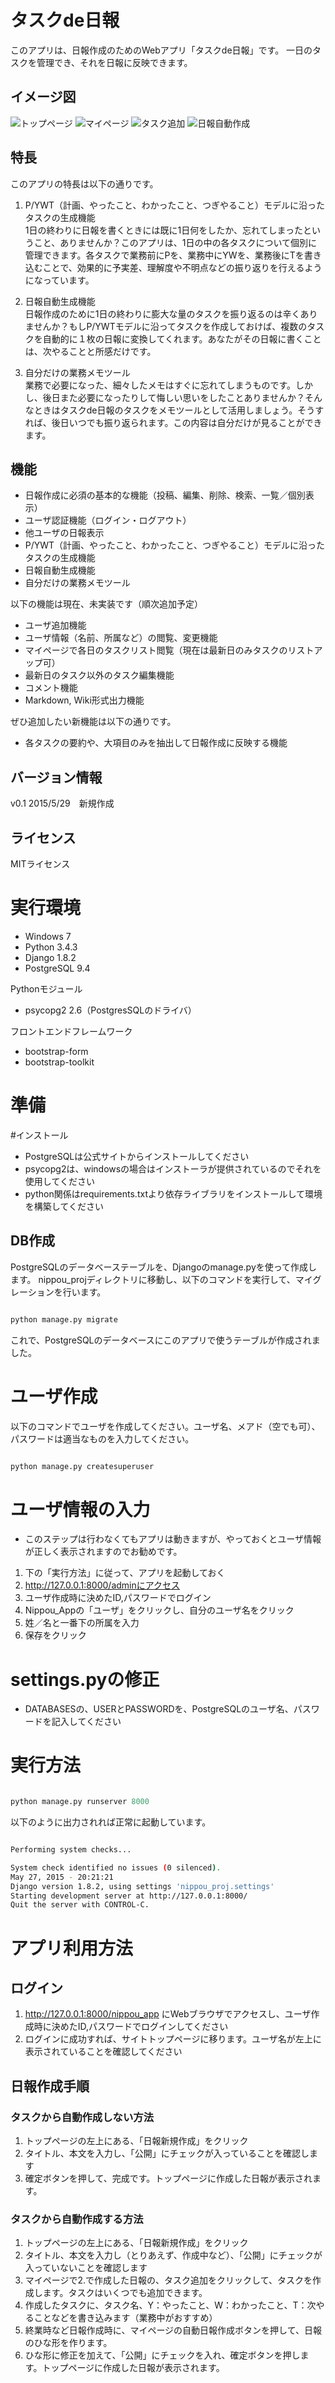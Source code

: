 タスクde日報
===========

このアプリは、日報作成のためのWebアプリ「タスクde日報」です。
一日のタスクを管理でき、それを日報に反映できます。

## イメージ図

![トップページ](./doc/images/top.png "トップページ")
![マイページ](./doc/images/mypage.png "マイページ")
![タスク追加](./doc/images/taskadd.png "タスク追加")
![日報自動作成](./doc/images/autocreate.png "日報自動作成")

## 特長
このアプリの特長は以下の通りです。

1. P/YWT（計画、やったこと、わかったこと、つぎやること）モデルに沿ったタスクの生成機能  
1日の終わりに日報を書くときには既に1日何をしたか、忘れてしまったということ、ありませんか？このアプリは、1日の中の各タスクについて個別に管理できます。各タスクで業務前にPを、業務中にYWを、業務後にTを書き込むことで、効果的に予実差、理解度や不明点などの振り返りを行えるようになっています。

2. 日報自動生成機能  
日報作成のために1日の終わりに膨大な量のタスクを振り返るのは辛くありませんか？もしP/YWTモデルに沿ってタスクを作成しておけば、複数のタスクを自動的に１枚の日報に変換してくれます。あなたがその日報に書くことは、次やることと所感だけです。

3. 自分だけの業務メモツール  
業務で必要になった、細々したメモはすぐに忘れてしまうものです。しかし、後日また必要になったりして悔しい思いをしたことありませんか？そんなときはタスクde日報のタスクをメモツールとして活用しましょう。そうすれば、後日いつでも振り返られます。この内容は自分だけが見ることができます。


## 機能
 * 日報作成に必須の基本的な機能（投稿、編集、削除、検索、一覧／個別表示）
 * ユーザ認証機能（ログイン・ログアウト）
 * 他ユーザの日報表示
 * P/YWT（計画、やったこと、わかったこと、つぎやること）モデルに沿ったタスクの生成機能
 * 日報自動生成機能
 * 自分だけの業務メモツール
  
以下の機能は現在、未実装です（順次追加予定）
  
 * ユーザ追加機能
 * ユーザ情報（名前、所属など）の閲覧、変更機能
 * マイページで各日のタスクリスト閲覧（現在は最新日のみタスクのリストアップ可）
 * 最新日のタスク以外のタスク編集機能
 * コメント機能
 * Markdown, Wiki形式出力機能

ぜひ追加したい新機能は以下の通りです。
* 各タスクの要約や、大項目のみを抽出して日報作成に反映する機能


## バージョン情報
v0.1 2015/5/29　新規作成

## ライセンス
MITライセンス

実行環境
===========
* Windows 7
* Python 3.4.3
* Django 1.8.2
* PostgreSQL 9.4
  
Pythonモジュール

* psycopg2 2.6（PostgresSQLのドライバ）

フロントエンドフレームワーク
* bootstrap-form
* bootstrap-toolkit


準備
===========

#インストール
* PostgreSQLは公式サイトからインストールしてください
* psycopg2は、windowsの場合はインストーラが提供されているのでそれを使用してください
* python関係はrequirements.txtより依存ライブラリをインストールして環境を構築してください


## DB作成
PostgreSQLのデータベーステーブルを、Djangoのmanage.pyを使って作成します。
nippou_projディレクトリに移動し、以下のコマンドを実行して、マイグレーションを行います。

```bash

python manage.py migrate


```

これで、PostgreSQLのデータベースにこのアプリで使うテーブルが作成されました。

# ユーザ作成
以下のコマンドでユーザを作成してください。ユーザ名、メアド（空でも可）、パスワードは適当なものを入力してください。


```bash

python manage.py createsuperuser

```

# ユーザ情報の入力
* このステップは行わなくてもアプリは動きますが、やっておくとユーザ情報が正しく表示されますのでお勧めです。

1. 下の「実行方法」に従って、アプリを起動しておく
2. http://127.0.0.1:8000/adminにアクセス
3. ユーザ作成時に決めたID,パスワードでログイン
4. Nippou_Appの「ユーザ」をクリックし、自分のユーザ名をクリック
5. 姓／名と一番下の所属を入力
6. 保存をクリック

# settings.pyの修正
* DATABASESの、USERとPASSWORDを、PostgreSQLのユーザ名、パスワードを記入してください


実行方法
===========

```python

python manage.py runserver 8000

```

以下のように出力されれば正常に起動しています。

```bash

Performing system checks...

System check identified no issues (0 silenced).
May 27, 2015 - 20:21:21
Django version 1.8.2, using settings 'nippou_proj.settings'
Starting development server at http://127.0.0.1:8000/
Quit the server with CONTROL-C.

```


アプリ利用方法
========
## ログイン
1. http://127.0.0.1:8000/nippou_app にWebブラウザでアクセスし、ユーザ作成時に決めたID,パスワードでログインしてください
2. ログインに成功すれば、サイトトップページに移ります。ユーザ名が左上に表示されていることを確認してください

## 日報作成手順
### タスクから自動作成しない方法
1. トップページの左上にある、「日報新規作成」をクリック
2. タイトル、本文を入力し、「公開」にチェックが入っていることを確認します
3. 確定ボタンを押して、完成です。トップページに作成した日報が表示されます。

### タスクから自動作成する方法
1. トップページの左上にある、「日報新規作成」をクリック
2. タイトル、本文を入力し（とりあえず、作成中など）、「公開」にチェックが入っていないことを確認します
3. マイページで2.で作成した日報の、タスク追加をクリックして、タスクを作成します。タスクはいくつでも追加できます。
4. 作成したタスクに、タスク名、Y：やったこと、W：わかったこと、T：次やることなどを書き込みます（業務中がおすすめ）
5. 終業時など日報作成時に、マイページの自動日報作成ボタンを押して、日報のひな形を作ります。
6. ひな形に修正を加えて、「公開」にチェックを入れ、確定ボタンを押します。トップページに作成した日報が表示されます。



